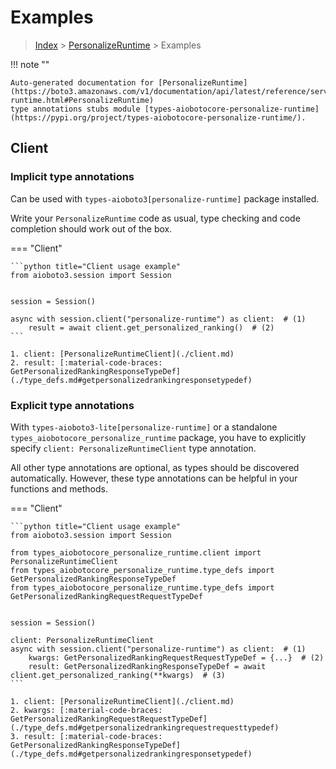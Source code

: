 # Examples

> [Index](../README.md) > [PersonalizeRuntime](./README.md) > Examples

!!! note ""

    Auto-generated documentation for [PersonalizeRuntime](https://boto3.amazonaws.com/v1/documentation/api/latest/reference/services/personalize-runtime.html#PersonalizeRuntime)
    type annotations stubs module [types-aiobotocore-personalize-runtime](https://pypi.org/project/types-aiobotocore-personalize-runtime/).

## Client

### Implicit type annotations

Can be used with `types-aioboto3[personalize-runtime]` package installed.

Write your `PersonalizeRuntime` code as usual,
type checking and code completion should work out of the box.



=== "Client"

    ```python title="Client usage example"
    from aioboto3.session import Session


    session = Session()

    async with session.client("personalize-runtime") as client:  # (1)
        result = await client.get_personalized_ranking()  # (2)
    ```

    1. client: [PersonalizeRuntimeClient](./client.md)
    2. result: [:material-code-braces: GetPersonalizedRankingResponseTypeDef](./type_defs.md#getpersonalizedrankingresponsetypedef) 






### Explicit type annotations

With `types-aioboto3-lite[personalize-runtime]`
or a standalone `types_aiobotocore_personalize_runtime` package, you have to explicitly specify
`client: PersonalizeRuntimeClient` type annotation.

All other type annotations are optional, as types should be discovered automatically.
However, these type annotations can be helpful in your functions and methods.


=== "Client"

    ```python title="Client usage example"
    from aioboto3.session import Session

    from types_aiobotocore_personalize_runtime.client import PersonalizeRuntimeClient
    from types_aiobotocore_personalize_runtime.type_defs import GetPersonalizedRankingResponseTypeDef
    from types_aiobotocore_personalize_runtime.type_defs import GetPersonalizedRankingRequestRequestTypeDef


    session = Session()

    client: PersonalizeRuntimeClient
    async with session.client("personalize-runtime") as client:  # (1)
        kwargs: GetPersonalizedRankingRequestRequestTypeDef = {...}  # (2)
        result: GetPersonalizedRankingResponseTypeDef = await client.get_personalized_ranking(**kwargs)  # (3)
    ```

    1. client: [PersonalizeRuntimeClient](./client.md)
    2. kwargs: [:material-code-braces: GetPersonalizedRankingRequestRequestTypeDef](./type_defs.md#getpersonalizedrankingrequestrequesttypedef) 
    3. result: [:material-code-braces: GetPersonalizedRankingResponseTypeDef](./type_defs.md#getpersonalizedrankingresponsetypedef) 






